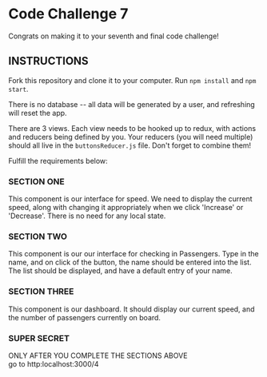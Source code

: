 # Code Challenge 7

Congrats on making it to your seventh and final code challenge!

## INSTRUCTIONS
Fork this repository and clone it to your computer. Run `npm install` and `npm start`.

There is no database -- all data will be generated by a user, and refreshing will reset the app.

There are 3 views. Each view needs to be hooked up to redux, with actions and reducers being defined by you. Your reducers (you will need multiple) should all live in the `buttonsReducer.js` file. Don't forget to combine them!

Fulfill the requirements below:

### SECTION ONE
This component is our interface for speed. We need to display the current speed, along with changing it appropriately when we click 'Increase' or 'Decrease'. There is no need for any local state.

### SECTION TWO
This component is our our interface for checking in Passengers. Type in the name, and on click of the button, the name should be entered into the list. The list should be displayed, and have a default entry of your name.

### SECTION THREE
This component is our dashboard. It should display our current speed, and the number of passengers currently on board. 

### SUPER SECRET
ONLY AFTER YOU COMPLETE THE SECTIONS ABOVE  
go to http:localhost:3000/4
